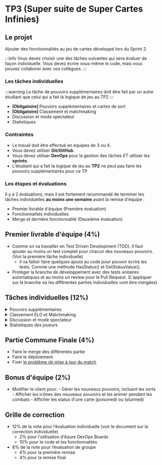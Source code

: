 # TP3 (Super suite de Super Cartes Infinies)

## Le projet
Ajouter des fonctionnalités au jeu de cartes développé lors du Sprint 2.

:::info
Vous devez choisir une des tâches suivantes qui sera évaluer de façon individuelle. Vous devez écrire vous-même le code, mais vous pouvez collaborer avec vos collègues.
:::

### Les tâches individuelles
:::warning
La tâche de pouvoirs supplémentaires doit être fait par un autre étudiant que celui qui a fait la logique de jeu au TP2
:::
- **\[Obligatoire\]** Pouvoirs supplémentaires et cartes de sort
- **\[Obligatoire\]** Classement et matchmaking
- Discussion et mode spectateur
- Statistiques

### Contraintes
- Le travail doit être effectué en équipes de 3 ou 4.
- Vous devez utiliser **Git/GitHub**.
- Vous devez utiliser **DevOps** pour la gestion des tâches ET utiliser les **sprints**.
- L'étudiant qui a fait la logique de jeu au **TP2** ne peut pas faire les pouvoirs supplémentaires pour ce TP

### Les étapes et évaluations
Il y a 2 évaluations, mais il est fortement recommandé de terminer les tâches individuelles **au moins une semaine** avant la remise d'équipe :
- Premier livrable d'équipe (Première évaluation)
- Fonctionnalités individuelles
- Merge et dernière fonctionnalité (Deuxième évaluation)

## Premier livrable d'équipe (4%)
- Comme on va travailler en Test Driven Development (TDD). Il faut ajouter au moins un test complet pour chacun des nouveaux pouvoirs. (Voir la première tâche individuelle)
    - Il va falloir faire quelques ajouts au code pour pouvoir écrire les tests. Comme une méthode HasStatus() et GetStatusValue().
- Protèger la branche de développement avec des tests unitaires automatiques et au moins un review pour le Pull Request. (L'appliquer sur la branche où les différentes parties individuelles vont être mergées)

## Tâches individuelles (12%)

<details>
<summary>Pouvoirs supplémentaires</summary>

    Un premier pouvoir "normal":    
    - **Chaos**, inverse l'attaque et la défense de toutes les cartes en jeu. Il se produit avant que la carte attaque. Attention, les cartes avec 0 d'attaques doivent mourrir tout de suite.
    
    Des pouvoirs qui vont **modifier un état**:
    - **Poison X**, qui ajoute une valeur de poison à la carte attaquée. Le poison diminue ensuite la vie d’une carte de la valeur du poison à la fin de son activation. Si une carte a déjà une valeur de poison et qu’elle est à nouveau attaquée, la valeur de poison est augmentée.
    - **Stunned X**, qui empêche une carte d’agir pendant son activation durant X tours. (Mais elle reçoit quand même les dégâts de poison!)
        - Tester que le status "stunned" est présent avec la valeur X ET que la carte avec le status "stunned" n'est pas activée à son tour et que le status "stunned" a diminué de 1.
        
    
    - Il faut ajouter un système générique de gestion d'état. Un PlayableCard a donc une liste de PlayableCardStatus. Un PlayableCardStatus a une valeur et un Status. Et la classe Status a un Id, un nom, une descrption et un icone. (Bref, c'est similaire à un pouvoir (Power), mais pour les états.). Il faut ajouter un Status Poisoned et Stunned. Il faut également ajouter une méthode HasStatus et GetStatusValue (Encore une fois, similaire à la gestion de pouvoirs).

    Il y aura également l’ajout de cartes de sorts (Spells) qui auront un effet immédiat et qui se déplaceront directement dans le « graveyard » après avoir été joué (Il faut animer les pouvoirs avant de déplacer la carte vers le Graveyard):
    - **Earthquake X**, fait X dégâts à TOUTES les cartes en jeu (même les nôtres!).
    - **Random Pain**, fait 1 à 6 de dégâts à une carte adverse (au hazard).

    Ajouter également un pouvoir à votre choix (vous pouvez ajouter un sort)

    Il faut avoir un seed avec **chacun des nouveaux pouvoirs** sur **au moins une des cartes de départ** (Vous pouvez ajouter de nouvelles cartes de départs)
</details>

<details>
<summary>Classement ELO et Matchmaking</summary>

Pour faire jouer des joueurs avec des forces comparables et avoir un classement des joueurs, on utilisera le système ELO.
C'est un système très connu qui permet entre autres de faire le classement des joueurs d'échecs.

Détails de notre système ELO:
    - Les joueurs commencent avec un score de 1000
    - Après chaque match on utilise la méthode de calcul de ELO (fournie plus bas) qui va mettre à jour le score des 2 joueurs.
      - Le joueur qui a **gagné** voit son score ELO **augmenté**
      - Le joueur qui a **perdu** voit son score ELO **diminué**
  
- Afficher le changement de ELO après chaque Match (Dans le menu de Victoire/Défaite)
- Afficher le ELO du joueur à côté de son argent sur le client
- Utiliser une **bacground task** pour faire le **matchmaking** qui va s'exécuter **chaque seconde**
  - Contient une liste d'info des players (PlayerInfo) qui attendent présentement (avec leur userId, ELO, temps d'attente)
  - Logique du service de matchmaking:
    - Faire une copie de la liste et appeler GeneratePairs (avec le pseudo code juste après)
    - Démarrer un match pour chaque paire de joueurs
    - Retirer les paires de la liste de players qui attendent
    - On augmente le nombre de secondes d'attente des joueurs qui attendent encore

```
// Passer une COPIE de l'information sur les players (Car on va retirer les éléments de la liste, même si le player n'est pas mis dans une paire)
List<PairOfPlayers> GeneratePairs(List<PlayerInfo> playerInfos){
    pairs = new List<PairOfPlayers>

    // Tant qu'il y a des joueurs à mettre en pair
    while(playerInfos.Count > 0)
        playerInfo = playersInfos[0]
        playersInfo.RemoveFirst()
        smallestELODifference = int.MAXVALUE
        index = -1
        for(i = 0; i < playersInfo.Count; i++)
            pi = playersInfo[i]
            difference = valeurAbsolue(pi.ELO - playerInfo.ELO)
            if difference < playerInfo.attente * CONSTANTE
                if(difference < smallestELODifference)
                    smallestELODifference = difference
                    index = i
        
        // Si on a trouvé une paire
        if index >= 0
            playerInfo2 = playersInfos[index]
            playersInfo.RemoveAt(index)
            pairs.Add(new PairOfPlayers(playerInfo, playerInfo2))
        // Sinon, c'est pas grave, on a retiré l'élément de la liste et on va évaluer le prochain


}
```
**Note:** Pour ceux qui aime les détails, on va garder l'algorithme de sélection des paires de joueurs assez simple et donner l'avantage aux joueurs qui attendent depuis le plus longtemps!
Donc dans le cas ou les joueurs attendent dans cet ordre: 1000, 1005, 1007, 994. On va chercher l'ELO le plus près de 1000 en premier, trouver 1005 (+5) et ensuite faire la paire 994 et 1007(+13). Même si on pourrait faire 2 meilleures paires: 994 et 1000 (+6) et 1005 et 1007 (+2). (Mais si vous voulez mettre en place un algorithme plus performant, vous êtes les bienvenues!!) 
  
  - Mettre la fonctionnalité de ranking dans un service et écrire des tests unitaires
    - Vérifier qu'il retourne une paire si on a 2 joueurs avec des ELOs assez proche
    - Vérifier qu'il retroune une liste vide si les 2 joueurs ont des ELOs trop différents pour le temps qui a passé.
    - Vérifier qu'il fait retourne les bonnes paires avec un groupe de 6 joueurs et qu'il retourne 2 paires avec les joueurs les plus proches, mais qu'il ne retourne pas la dernière paire qui a des ELOs trop éloigné.

Dans EndMatchEvent, utiliser cette méthode pour calculer le nouveau score des 2 joueurs.

```csharp
public class EloCalculator
{
    public enum GameOutcome
    {
        Win = 1,
        Loss = 0
    }

    public static void CalculateELO(ref int p1Rating, ref int p2Rating, GameOutcome p1Outcome)
    {
        int eloK = 32;

        double expectation = ExpectationToWin(p1Rating, p2Rating);
        int delta = (int)(eloK * ((int)p1Outcome - expectation));

        p1Rating += delta;
        p2Rating -= delta;
    }

    private static double ExpectationToWin(int p1Rating, int p2Rating)
    {
        return 1 / (1 + Math.Pow(10, (p2Rating - p1Rating) / 400.0));
    }
}
```

**Note:** Sans expliquer le détails des maths, le système augmente les points du gagnant et diminue celui du perdant. Si le gagnant avait un grand score par rapport au perdant, le changement est faible (On s'attendait à ce qu'il gagne). Mais si le gagnant avait un score plus petit, le changement est plus important en proportion de la différence.
</details>

<details>
<summary>Discussion et mode spectateur</summary>
- Chat dans un menu sur le côté avec les messages et la liste des gens présent (Les spectateurs peuvent écrire aussi, mais les joueurs peuvent les banir de la partie)
  - On peut également faire Mute, pour ne plus affiche les messages d'un joueur ou spectateur sur notre client pour cette partie
  - On voit qui a écrit chacun des message

|![alt text](image-1.png)|
|-|

- Un nouveau menu avec la liste des parties actives avec l'option de les regarder (Si on n'est pas un joueur de cette partie)

|![alt text](image.png)|
|-|

    - Si il n'y a aucune partie courrante, afficher un texte qui le mentionne.
    - Afficher le nom des 2 joueurs dans le menu des parties actives
    - Lorsque l'on joint une partie, on ne peut PAS voir les cartes dans les mains des 2 joueurs, on voit seulement le dos des cartres, comme pour l'adversaire dans un match normal.
    - Il n'y a évidemment pas la possibilité de jouer de carte, ni de terminer un tour ou d'abandonner.
</details>

<details>
<summary>Statistiques des joueurs</summary>
- Un joueur aura la possibilité de voir des statistiques à propos de ses decks ou de l’ensemble de ses cartes
    - Il pourra voir le **nombre de victoire et défaites avec ce deck (ou général)**
    - La distribution des cartes (En utilisant des graphs similaires):
        - Coût
        - Rareté
        - Attaque et défense
- Vous pouvez utiliser la technologie de graph que vous préférez, mais voici une proposition : https://canvasjs.com/angular-charts/pie-chart-index-data-label/
- Si vous utilisez cette technologie, une fois que vous avez réussi à intégrer des graphs avec des valeurs hardcodés, regardez cette exemple pour comprendre comment afficher vos données dynamiquement: https://canvasjs.com/angular-charts/dynamic-live-column-chart/
:::warning
Notre situation est différente de celle de l'exemple, mais l'important c'est de comprendre la partie avec getChartInstance et UpdateChart.
:::
:::warning
Dans votre cas, pas besoin de mettre le data à jour chaque seconde avec un timeout comme dans cet exemple!
:::
- Il faut avoir un seed avec un minimum de 20 cartes différentes avec des valeurs variées à fin de pouvoir bien voir les statistiques des cartes.

#### Lorsqu’on affiche l’ensemble des cartes

|![alt text](/img/tps/tp3/image-1.png)|
|-|

#### Lorsque l’on sélectionne un deck

|![alt text](/img/tps/tp3/image-2.png)|
|-|
</details>


## Partie Commune Finale (4%)
- Faire le merge des différentes partie
- Faire le déploiement
- Fixer [le problème de mise à jour du match](/info/NgZone)

## Bonus d'équipe (2%)
- Modifier le client pour:
        - Gérer les nouveaux pouvoirs, incluant les sorts
        - Afficher les icônes des nouveaux pouvoirs et les animer pendant les combats
        - Afficher les status d'une carte (poisoned) ou (stunned)

## Grille de correction
- 12% de la note pour l’évaluation individuelle (voir le document sur la correction individuelle)
    - 2% pour l'utilisation d'Azure DevOps Boards
    - 10% pour le code et les fonctionnalités
- 8% de la note pour l’évaluation de groupe
    -	4% pour la première remise
    -	4% pour la remise final

<!--
## Référence pour la remise finale en équipe

Une référence pour voir un client et un serveur fonctionnels.

- 🔗[Client](https://wonderful-tree-0ccc8c610.4.azurestaticapps.net/)

:::info
Vous pouvez simplement utiliser register pour ajouter vos propres joueurs
:::

- 🔗[Serveur](https://supercartesinfiniesTP2.azurewebsites.net/)

:::info
Username: admin@admin.com Le mot de passe: Passw0rd!
:::

-->